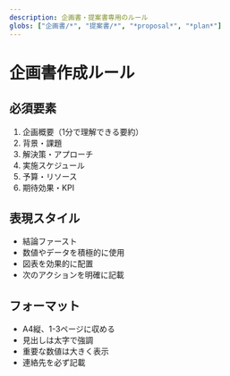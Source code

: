 ```yaml
---
description: 企画書・提案書専用のルール
globs: ["企画書/*", "提案書/*", "*proposal*", "*plan*"]
---
```


# 企画書作成ルール

## 必須要素
1. 企画概要（1分で理解できる要約）
2. 背景・課題
3. 解決策・アプローチ
4. 実施スケジュール
5. 予算・リソース
6. 期待効果・KPI

## 表現スタイル
- 結論ファースト
- 数値やデータを積極的に使用
- 図表を効果的に配置
- 次のアクションを明確に記載

## フォーマット
- A4縦、1-3ページに収める
- 見出しは太字で強調
- 重要な数値は大きく表示
- 連絡先を必ず記載